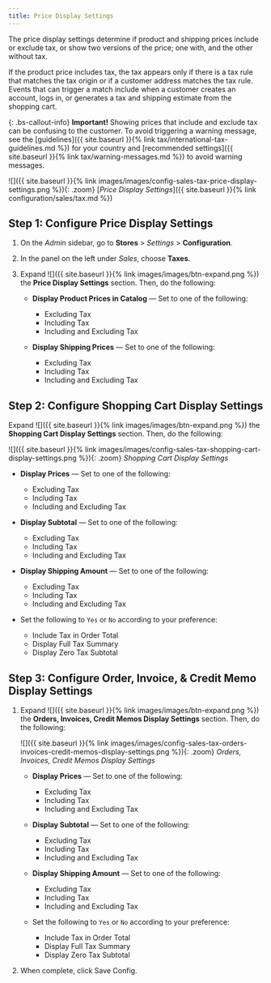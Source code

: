 ```yaml
---
title: Price Display Settings
---
```


The price display settings determine if product and shipping prices include or exclude tax, or show two versions of the price; one with, and the other without tax.

If the product price includes tax, the tax appears only if there is a tax rule that matches the tax origin or if a customer address matches the tax rule. Events that can trigger a match include when a customer creates an account, logs in, or generates a tax and shipping estimate from the shopping cart.

{: .bs-callout-info}
**Important!**
Showing prices that include and exclude tax can be confusing to the customer. To avoid triggering a warning message, see the [guidelines]({{ site.baseurl }}{% link tax/international-tax-guidelines.md %}) for your country and [recommended settings]({{ site.baseurl }}{% link tax/warning-messages.md %}) to avoid warning messages.

![]({{ site.baseurl }}{% link images/images/config-sales-tax-price-display-settings.png %}){: .zoom}
[_Price Display Settings_]({{ site.baseurl }}{% link configuration/sales/tax.md %})

## Step 1: Configure Price Display Settings

1. On the _Admin_ sidebar, go to **Stores** > _Settings_ > **Configuration**.

1. In the panel on the left under _Sales_, choose **Taxes**.

1. Expand ![]({{ site.baseurl }}{% link images/images/btn-expand.png %}) the **Price Display Settings** section. Then, do the following:

   - **Display Product Prices in Catalog** — Set to one of the following:

      - Excluding Tax
      - Including Tax
      - Including and Excluding Tax

   - **Display Shipping Prices** — Set to one of the following:

      - Excluding Tax
      - Including Tax
      - Including and Excluding Tax

## Step 2: Configure Shopping Cart Display Settings

Expand ![]({{ site.baseurl }}{% link images/images/btn-expand.png %}) the **Shopping Cart Display Settings** section. Then, do the following:

![]({{ site.baseurl }}{% link images/images/config-sales-tax-shopping-cart-display-settings.png %}){: .zoom}
_Shopping Cart Display Settings_

- **Display Prices** — Set to one of the following:

    - Excluding Tax
    - Including Tax
    - Including and Excluding Tax

- **Display Subtotal** — Set to one of the following:

    - Excluding Tax
    - Including Tax
    - Including and Excluding Tax

- **Display Shipping Amount** — Set to one of the following:

    - Excluding Tax
    - Including Tax
    - Including and Excluding Tax

- Set the following to `Yes` or `No` according to your preference:

    - Include Tax in Order Total
    - Display Full Tax Summary
    - Display Zero Tax Subtotal

## Step 3: Configure Order, Invoice, & Credit Memo Display Settings

1. Expand ![]({{ site.baseurl }}{% link images/images/btn-expand.png %}) the **Orders, Invoices, Credit Memos Display Settings** section. Then, do the following:

    ![]({{ site.baseurl }}{% link images/images/config-sales-tax-orders-invoices-credit-memos-display-settings.png %}){: .zoom}
    _Orders, Invoices, Credit Memos Display Settings_

    - **Display Prices** — Set to one of the following:

      - Excluding Tax
      - Including Tax
      - Including and Excluding Tax

    - **Display Subtotal** — Set to one of the following:

      - Excluding Tax
      - Including Tax
      - Including and Excluding Tax

    - **Display Shipping Amount** — Set to one of the following:

      - Excluding Tax
      - Including Tax
      - Including and Excluding Tax

    - Set the following to `Yes` or `No` according to your preference:

      - Include Tax in Order Total
      - Display Full Tax Summary
      - Display Zero Tax Subtotal

1. When complete, click <span class="btn">Save Config</span>.
